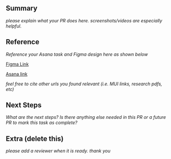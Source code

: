## Summary

_please explain what your PR does here. screenshots/videos are especially helpful._

## Reference

_Reference your Asana task and Figma design here as shown below_

[Figma Link](https://www.figma.com/file/l2P7SJpjVy5TTDO0jsQ4Oh/UI-Wireframe?type=design&node-id=60%3A454&mode=design&t=6MNt2LcbkOptRsGj-1)

[Asana link](https://app.asana.com/0/1206333373230473/1206341386635542/f)

_feel free to cite other urls you found relevant (i.e. MUI links, research pdfs, etc)_

## Next Steps

_What are the next steps? Is there anything else needed in this PR or a future PR to mark this task as complete?_

## Extra (delete this)

_please add a reviewer when it is ready. thank you_
